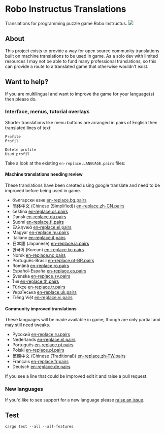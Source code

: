 Robo Instructus Translations
============================
Translations for programming puzzle game Robo Instructus.
![](https://user-images.githubusercontent.com/2331607/57169312-dd644400-6dfd-11e9-948c-f163f1e3625e.png)

## About
This project exists to provide a way for open source community translations built on machine translations to be used in game. As a solo dev with limited resources I may not be able to fund many professional translations, so this can provide a route to a translated game that otherwise wouldn't exist.

## Want to help?
If you are multilingual and want to improve the game for your language(s) then please do.

### Interface, menus, tutorial overlays
Shorter translations like menu buttons are arranged in pairs of English then translated lines of text:
```
Profile
Profil

Delete profile
Usuń profil
```

Take a look at the existing `en-replace.LANGUAGE.pairs` files:

#### Machine translations needing review
These translations have been created using google translate and need to be improved before being used in game.
* български език [en-replace.bg.pairs](./en-replace.bg.pairs)
* 简体中文 (Chinese (Simplified)) [en-replace.zh-CN.pairs](./en-replace.zh-CN.pairs)
* čeština [en-replace.cs.pairs](./en-replace.cs.pairs)
* Dansk [en-replace.da.pairs](./en-replace.da.pairs)
* Suomi [en-replace.fi.pairs](./en-replace.fi.pairs)
* Ελληνικά [en-replace.el.pairs](./en-replace.el.pairs)
* Magyar [en-replace.hu.pairs](./en-replace.hu.pairs)
* Italiano [en-replace.it.pairs](./en-replace.it.pairs)
* 日本語 (Japanese) [en-replace.ja.pairs](./en-replace.ja.pairs)
* 한국어 (Korean) [en-replace.ko.pairs](./en-replace.ko.pairs)
* Norsk [en-replace.no.pairs](./en-replace.no.pairs)
* Português-Brasil [en-replace.pt-BR.pairs](./en-replace.pt-BR.pairs)
* Română [en-replace.ro.pairs](./en-replace.ro.pairs)
* Español-España [en-replace.es.pairs](./en-replace.es.pairs)
* Svenska [en-replace.sv.pairs](./en-replace.sv.pairs)
* ไทย [en-replace.th.pairs](./en-replace.th.pairs)
* Türkçe [en-replace.tr.pairs](./en-replace.tr.pairs)
* Українська [en-replace.uk.pairs](./en-replace.uk.pairs)
* Tiếng Việt [en-replace.vi.pairs](./en-replace.vi.pairs)

#### Community improved translations
These languages will be made available in game, though are only partial and may still need tweaks.
* Русский [en-replace.ru.pairs](./en-replace.ru.pairs)
* Nederlands [en-replace.nl.pairs](./en-replace.nl.pairs)
* Português [en-replace.pt.pairs](./en-replace.pt.pairs)
* Polski [en-replace.pl.pairs](./en-replace.pl.pairs)
* 繁體中文 (Chinese (Traditional)) [en-replace.zh-TW.pairs](./en-replace.zh-TW.pairs)
* Français [en-replace.fr.pairs](./en-replace.fr.pairs)
* Deutsch [en-replace.de.pairs](./en-replace.de.pairs)

If you see a line that could be improved edit it and raise a pull request.

### New languages
If you'd like to see support for a new language please [raise an issue](https://github.com/big-ab-games/robo-instructus-translation/issues/new).

## Test
`cargo test --all --all-features`
